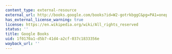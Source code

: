 ```yaml
---
content_type: external-resource
external_url: http://books.google.com/books?id=W2-gotrkbggC&pg=PA1=onepage
has_external_license_warning: true
license: https://en.wikipedia.org/wiki/All_rights_reserved
status: ''
title: Google Books
uid: 1f0170a1-d5b7-41d4-a2cf-037c1833356e
wayback_url: ''
---
```

